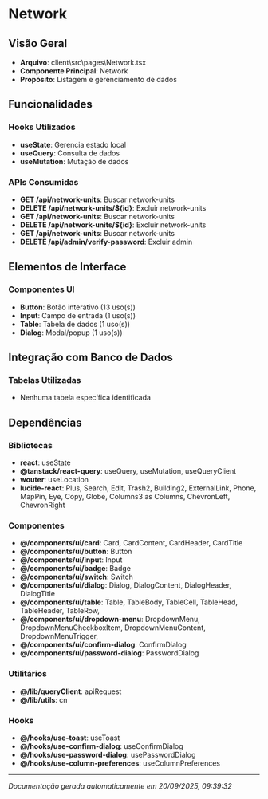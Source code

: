 # Network

## Visão Geral
- **Arquivo**: client\src\pages\Network.tsx
- **Componente Principal**: Network
- **Propósito**: Listagem e gerenciamento de dados

## Funcionalidades

### Hooks Utilizados
- **useState**: Gerencia estado local
- **useQuery**: Consulta de dados
- **useMutation**: Mutação de dados

### APIs Consumidas
- **GET /api/network-units**: Buscar network-units
- **DELETE /api/network-units/${id}**: Excluir network-units
- **GET /api/network-units**: Buscar network-units
- **DELETE /api/network-units/${id}**: Excluir network-units
- **GET /api/network-units**: Buscar network-units
- **DELETE /api/admin/verify-password**: Excluir admin

## Elementos de Interface

### Componentes UI
- **Button**: Botão interativo (13 uso(s))
- **Input**: Campo de entrada (1 uso(s))
- **Table**: Tabela de dados (1 uso(s))
- **Dialog**: Modal/popup (1 uso(s))

## Integração com Banco de Dados

### Tabelas Utilizadas
- Nenhuma tabela específica identificada



## Dependências

### Bibliotecas
- **react**: useState
- **@tanstack/react-query**: useQuery, useMutation, useQueryClient
- **wouter**: useLocation
- **lucide-react**: Plus, Search, Edit, Trash2, Building2, ExternalLink, Phone, MapPin, Eye, Copy, Globe, Columns3 as Columns, ChevronLeft, ChevronRight

### Componentes
- **@/components/ui/card**: Card, CardContent, CardHeader, CardTitle
- **@/components/ui/button**: Button
- **@/components/ui/input**: Input
- **@/components/ui/badge**: Badge
- **@/components/ui/switch**: Switch
- **@/components/ui/dialog**: Dialog, DialogContent, DialogHeader, DialogTitle
- **@/components/ui/table**: Table, TableBody, TableCell, TableHead, TableHeader, TableRow, 
- **@/components/ui/dropdown-menu**: DropdownMenu, DropdownMenuCheckboxItem, DropdownMenuContent, DropdownMenuTrigger, 
- **@/components/ui/confirm-dialog**: ConfirmDialog
- **@/components/ui/password-dialog**: PasswordDialog

### Utilitários
- **@/lib/queryClient**: apiRequest
- **@/lib/utils**: cn

### Hooks
- **@/hooks/use-toast**: useToast
- **@/hooks/use-confirm-dialog**: useConfirmDialog
- **@/hooks/use-password-dialog**: usePasswordDialog
- **@/hooks/use-column-preferences**: useColumnPreferences

---
*Documentação gerada automaticamente em 20/09/2025, 09:39:32*